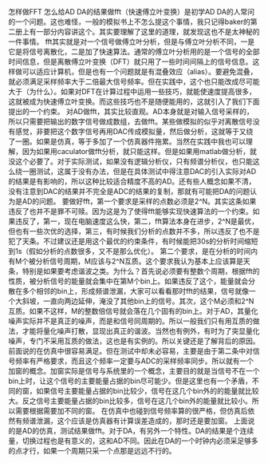 怎样做FFT
怎么给AD DA的结果做fft（快速傅立叶变换）是初学AD DA的人常问的一个问题。这也难怪，一般的模拟书上不怎么提这个事情，我只记得baker的第二册上有一部分内容讲这个。其实要理解了这里的道理，就发现这也不是太神秘的一件事情。
fft其实就是对一个信号做傅立叶分析，但是与傅立叶分析不同，一是它是将信号离散化，二是加了快速算法。通常的傅立叶分析用的是一个信号的全部时间信息，但是离散傅立叶变换（DFT）就只用了一些时间间隔上的信号信息。这样做可以适应计算机，但是也有一个问题就是有混叠效应（alias）。要避免混叠，就必须满足采样频率大于二倍最大信号频率。但在实践中，这个也只能改成尽可能大于（为什么）。如果对DFT在计算过程中运用一些技巧，就能使速度提高很多，这就被成为快速傅立叶变换。而这些技巧也不是随便能用的，这就引入了我们下面提出的一个约束。
对AD做fft，其实比较直观。AD本身就是对输入信号采样的，所以只需要把输出的数字信号做成数组，去做fft。某些做模拟的似乎对离散信号没有感觉，非要把这个数字信号再用DAC传成模拟量，然后做分析，这就等于又绕了一圈。如果是仿真，等于多加了一个仿真器件拖累。当然在实践中我也可以理解，因为如果用caculator做fft分析，就只能这样。但是如果用matlab做分析，就没这个必要了。对于实际测试，如果没有逻辑分析仪，只有频谱分析仪，也只能这么绕一圈测试，这属于没有办法，但是在具体测试中得注意DAC的引入实际对AD的结果是有影响的，所以这种比较适合精度不高的AD。还有些人概念如果不清，没有注意到DAC的结果并不完全是ADC的结果的复制，那就有可能把DA的问题认为是AD的问题。
要做好fft，第一个要求是采样的点数必须是2^N。其实这条如果违反了也并不是罪不可赎。因为这是为了使得fft能够实现快速算法的一个约束。如果违反了，第一，现在电脑速度这么快，第二，fft算法本身在进步，2^N是最优，但也有一些次优的选择，第三，有时候我们分析的点数并不多，所以违反了也不是犯了天条。不过建议还是用这个最优的约束条件，有时候能把30s的分析时间缩短到1s（假如分析的点数很多，又不是那么优化）。
第二个要求，是在分析的时间内有M个被分析信号周期，M应该与2^N互质。这个要求我认为基本上应该算是天条，特别是如果要考虑谐波之类。为什么？首先说必须要有整数个周期，根据fft的性质，被分析信号的能量就会集中在第M个bin上。如果违反了这个，能量就会分散在多个相邻的bin上，形成频谱泄漏，大家可以看看那时fft的结果，信号就像一个大斜坡，一直向两边延伸，淹没了其他bin上的信号。其次，这个M必须和2^N互质。如果不这样，M的整数倍信号就会落在几个固有的bin上。对于AD，其量化噪声实际并不是真正的噪声，而是和信号同周期的。所以一般我们只有用互质的做法，才能将量化噪声打散，显现出真正的谐波。当然也有例外，有时为了突显量化噪声，专门不采用互质的做法，这也是有实例的。所以关键还是了解背后的原因。
前面说的在仿真中很容易满足。但在测试中却未必容易，主要是由于第二条中对信号频率有严格要求，而且这个频率一定要与ADC的采样频率同步。所以就有一个加窗的概念。加窗实际是信号与系统里的一个概念，主要目的就是当信号不在一个bin上时，让这个信号的主要能量占据的bin尽可能少。但是这里也有一个矛盾，不同的窗，如果信号主要能量占据的bin比较少，信号在这几个bin外的的能量就比较大。反之信号主要能量占据的bin比较多，信号在这几个bin外的能量就比较小。所以需要根据需要加不同的窗。
在仿真中也碰到信号频率算的很严格，但仿真后依然有频谱泄漏，这个应该是仿真器有计算误差造成的，那时还是要加窗。
上面说的是AD的仿真，测试结果做fft。对于DA，有另外一个特性。DA的结果是个连续量，切换过程也是有意义的，这和AD不同。因此在DA的一个时钟内必须采足够多的点才行，如果一个周期只采一个点那是远远不行的。
 

